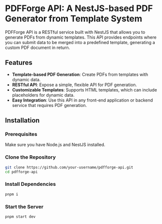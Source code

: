 # PDFForge API: A NestJS-based PDF Generator from Template System

PDFForge API is a RESTful service built with NestJS that allows you to generate PDFs from dynamic templates. This API provides endpoints where you can submit data to be merged into a predefined template, generating a custom PDF document in return.

## Features

- **Template-based PDF Generation**: Create PDFs from templates with dynamic data.
- **RESTful API**: Expose a simple, flexible API for PDF generation.
- **Customizable Templates**: Supports HTML templates, which can include placeholders for dynamic data.
- **Easy Integration**: Use this API in any front-end application or backend service that requires PDF generation.

## Installation

### Prerequisites

Make sure you have Node.js and NestJS installed.

### Clone the Repository

```bash
git clone https://github.com/your-username/pdfforge-api.git
cd pdfforge-api
```

### Install Dependencies

```bash
pnpm i
```

### Start the Server

```bash
pnpm start dev
```